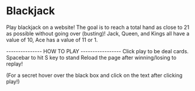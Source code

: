 # Blackjack
Play blackjack on a website! The goal is to reach a total hand as close to 21 as possible without going over (busting)! Jack, Queen, and Kings all have a value of 10, Ace has a value of 11 or 1.

--------------- HOW TO PLAY -----------------
Click play to be deal cards.
Spacebar to hit
S key to stand
Reload the page after winning/losing to replay!

(For a secret hover over the black box and click on the text after clicking play!)